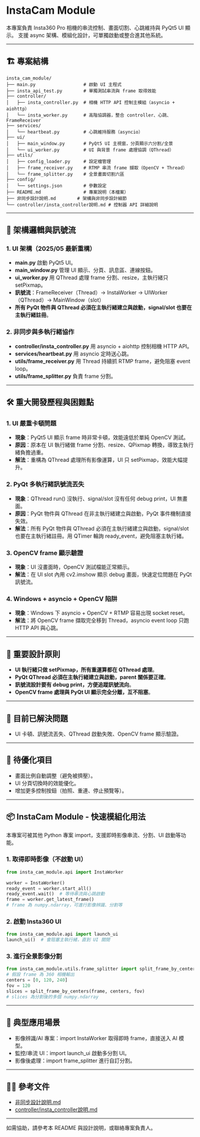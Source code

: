 # InstaCam Module

本專案負責 Insta360 Pro 相機的串流控制、畫面切割、心跳維持與 PyQt5 UI 顯示。
支援 async 架構、模組化設計，可單獨啟動或整合進其他系統。

---

## 🏗️ 專案結構

```
insta_cam_module/
├── main.py                  # 啟動 UI 主程式
├── insta_api_test.py        # 單獨測試串流與 frame 取得效能
├── controller/
│   ├── insta_controller.py  # 相機 HTTP API 控制主模組（asyncio + aiohttp）
│   └── insta_worker.py      # 高階協調器，整合 controller、心跳、FrameReceiver
├── services/
│   └── heartbeat.py         # 心跳維持服務（asyncio）
├── ui/
│   ├── main_window.py       # PyQt5 UI 主視窗，分頁顯示六分割/全景
│   └── ui_worker.py         # UI 與背景 frame 處理協調（QThread）
├── utils/
│   ├── config_loader.py     # 設定檔管理
│   ├── frame_receiver.py    # RTMP 串流 frame 擷取（OpenCV + Thread）
│   └── frame_splitter.py    # 全景畫面切割六區
├── config/
│   └── settings.json        # 參數設定
├── README.md                # 專案說明（本檔案）
├── 非同步設計說明.md        # 架構與非同步設計細節
└── controller/insta_controller說明.md # 控制器 API 詳細說明
```

---

## 🧩 架構邏輯與訊號流


### 1. UI 架構（2025/05 最新重構）

- **main.py** 啟動 PyQt5 UI。
- **main_window.py** 管理 UI 顯示、分頁、訊息區、連線按鈕。
- **ui_worker.py** 用 QThread 處理 frame 分割、resize，主執行緒只 setPixmap。
- **訊號流**：FrameReceiver（Thread）→ InstaWorker → UIWorker（QThread）→ MainWindow（slot）
- **所有 PyQt 物件與 QThread 必須在主執行緒建立與啟動，signal/slot 也要在主執行緒註冊**。


### 2. 非同步與多執行緒協作

- **controller/insta_controller.py** 用 asyncio + aiohttp 控制相機 HTTP API。
- **services/heartbeat.py** 用 asyncio 定時送心跳。
- **utils/frame_receiver.py** 用 Thread 持續抓 RTMP frame，避免阻塞 event loop。
- **utils/frame_splitter.py** 負責 frame 分割。

---

## 🛠️ 重大開發歷程與困難點


### 1. UI 嚴重卡頓問題

- **現象**：PyQt5 UI 顯示 frame 時非常卡頓，效能遠低於單純 OpenCV 測試。
- **原因**：原本在 UI 執行緒做 frame 分割、resize、QPixmap 轉換，導致主執行緒負擔過重。
- **解法**：重構為 QThread 處理所有影像運算，UI 只 setPixmap，效能大幅提升。


### 2. PyQt 多執行緒訊號流丟失

- **現象**：QThread run() 沒執行、signal/slot 沒有任何 debug print，UI 無畫面。
- **原因**：PyQt 物件與 QThread 在非主執行緒建立與啟動，PyQt 事件機制直接失效。
- **解法**：所有 PyQt 物件與 QThread 必須在主執行緒建立與啟動，signal/slot 也要在主執行緒註冊。用 QTimer 輪詢 ready_event，避免阻塞主執行緒。


### 3. OpenCV frame 顯示驗證

- **現象**：UI 沒畫面時，OpenCV 測試檔能正常顯示。
- **解法**：在 UI slot 內用 cv2.imshow 顯示 debug 畫面，快速定位問題在 PyQt 訊號流。


### 4. Windows + asyncio + OpenCV 陷阱

- **現象**：Windows 下 asyncio + OpenCV + RTMP 容易出現 socket reset。
- **解法**：將 OpenCV frame 擷取完全移到 Thread，asyncio event loop 只跑 HTTP API 與心跳。

---

## 🧠 重要設計原則

- **UI 執行緒只做 setPixmap，所有重運算都在 QThread 處理**。
- **PyQt QThread 必須在主執行緒建立與啟動，parent 關係要正確**。
- **訊號流設計要有 debug print，方便追蹤訊號流向**。
- **OpenCV frame 處理與 PyQt UI 顯示完全分離，互不阻塞**。

---

## 🚩 目前已解決問題

- UI 卡頓、訊號流丟失、QThread 啟動失敗、OpenCV frame 顯示驗證。

---

## 🏁 待優化項目

- 畫面比例自動調整（避免被擠壓）。
- UI 分頁切換時的效能優化。
- 增加更多控制按鈕（拍照、重連、停止預覽等）。

---

## 📦 InstaCam Module - 快速模組化用法

本專案可被其他 Python 專案 import，支援即時影像串流、分割、UI 啟動等功能。

### 1. 取得即時影像（不啟動 UI）

```python
from insta_cam_module.api import InstaWorker

worker = InstaWorker()
ready_event = worker.start_all()
ready_event.wait()  # 等待串流與心跳啟動
frame = worker.get_latest_frame()
# frame 為 numpy.ndarray，可進行影像辨識、分割等
```

### 2. 啟動 Insta360 UI

```python
from insta_cam_module.api import launch_ui
launch_ui()  # 會阻塞主執行緒，直到 UI 關閉
```

### 3. 進行全景影像分割

```python
from insta_cam_module.utils.frame_splitter import split_frame_by_centers
# 假設 frame 為 360 相機輸出
centers = [0, 120, 240]
fov = 120
slices = split_frame_by_centers(frame, centers, fov)
# slices 為分割後的多個 numpy.ndarray
```

---

## 🧩 典型應用場景
- 影像辨識/AI 專案：import InstaWorker 取得即時 frame，直接送入 AI 模型。
- 監控/串流 UI：import launch_ui 啟動多分割 UI。
- 影像後處理：import frame_splitter 進行自訂分割。

---

## 🧑‍💻 參考文件

- [非同步設計說明.md](./非同步設計說明.md)
- [controller/insta_controller說明.md](./controller/insta_controller說明.md)

---

如需協助，請參考本 README 與設計說明，或聯絡專案負責人。
